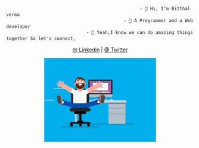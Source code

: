                                                       - 👋 Hi, I’m Bitthal verma
                                                - 👀 A Programmer and a Web developer
                                  - 🌱 Yeah,I know we can do amazing things together So let's connect,
   <p align="center"><a href="https://www.linkedin.com/in/bitthal-verma-17383520a/"> @ Linkedin</a> | <a href="https://twitter.com/verma_bitthal">@ Twitter</a></p>
     <!-- <p align="center"><img align="right" alt="GIF of Me"       src="https://camo.githubusercontent.com/ce00948324d9e3916e58d7fbf02aefba981cc878b2f0bdd2465b10d32c4e986c/68747470733a2f2f6d656469612e67697068792e636f6d2f6d656469612f785541376264704c78516873535164796f672f67697068792e676966" style="max-width: 100%;"></p>--->
     <p align="center"><img src="https://github.com/himanshu010/himanshu010/raw/master/1.gif" width="300px" align="center" style="max-width: 100%;"></p>

                                                        
<!---
bcoder4702/bcoder4702 is a ✨ special ✨ repository because its `README.md` (this file) appears on your GitHub profile.
You can click the Preview link to take a look at your changes.
--->
